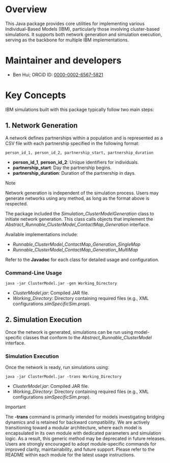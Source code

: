 # Overview
This Java package provides core utilities for implementing various Individual-Based Models (IBM), particularly those involving cluster-based simulations. It supports both network generation and simulation execution, serving as the backbone for multiple IBM implementations.

# Maintainer and developers
* Ben Hui; ORCiD ID: [0000-0002-6567-5821](https://orcid.org/0000-0002-6567-5821)

# Key Concepts
IBM simulations built with this package typically follow two main steps:

## 1. Network Generation
A network defines partnerships within a population and is represented as a CSV file with each partnership specified in the following format:
```
person_id_1, person_id_2, partnership_start, partnership_duration
```
* **person_id_1**, **person_id_2**: Unique identifiers for individuals.
* **partnership_start**: Day the partnership begins.
* **partnership_duration**: Duration of the partnership in days.
  
>[!Note]
>Network generation is independent of the simulation process. Users may generate networks using any method, as long as the format above is respected.

The package included the _Simulation_ClusterModelGeneration_ class to initiate network generation. This class calls objects that implement the _Abstract_Runnable_ClusterModel_ContactMap_Generation_ interface.

Available implementations include:
* _Runnable_ClusterModel_ContactMap_Generation_SingleMap_
* _Runnable_ClusterModel_ContactMap_Generation_MultiMap_
  
Refer to the **Javadoc** for each class for detailed usage and configuration.

### Command-Line Usage
```
java -jar ClusterModel.jar -gen Working_Directory
```
* _ClusterModel.jar_: Compiled JAR file.
* _Working_Directory_: Directory containing required files (e.g., XML configurations _simSpecificSim.prop_).

## 2. Simulation Execution
Once the network is generated, simulations can be run using model-specific classes that conform to the _Abstract_Runnable_ClusterModel_ interface.

### Simulation Execution
Once the network is ready, run simulations using:
```
java -jar ClusterModel.jar -trans Working_Directory
```
* _ClusterModel.jar_: Compiled JAR file.
* _Working_Directory_: Directory containing required files (e.g., XML configurations _simSpecificSim.prop_).

>[!IMPORTANT]
>The **-trans** command is primarily intended for models investigating bridging dynamics and is retained for backward compatibility. We are actively transitioning toward a modular architecture, where each model is encapsulated in its own module with dedicated parameters and simulation logic. As a result, this generic method may be deprecated in future releases. Users are strongly encouraged to adopt module-specific commands for improved clarity, maintainability, and future support. Please refer to the README within each module for the latest usage instructions.
